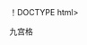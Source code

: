 ！DOCTYPE html>
<html>
<head>
    <meta name =“viewport”content =“width = device-width，initial-scale = 1”>
    <meta charset =“UTF-8”>
    九宫格</标题>
    <style type =“text / css”>
        .box1 {width：100 vw;
            身高：100体积; }
        。框
        {border-radius：10％;
            宽度：30％;
            高度：30％;
            保证金：3％0 3％2％;
            向左飘浮 ;
            背景颜色：黄色;
        }
    </ style>
</ head>
<body>
<div class =“box1”>
    <div class =“box”> </ div>
    <div class =“box”> </ div>
    <div class =“box”> </ div>
    <div class =“box”> </ div>
    <div class =“box”> </ div>
    <div class =“box”> </ div>
    <div class =“box”> </ div>
    <div class =“box”> </ div>
    <div class =“box”> </ div>
</ div>
</ body>
</ html>
